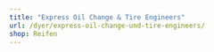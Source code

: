 ```yaml
---
title: "Express Oil Change & Tire Engineers"
url: /dyer/express-oil-change-und-tire-engineers/
shop: Reifen
---
```

